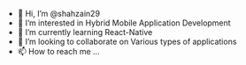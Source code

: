 - 👋 Hi, I’m @shahzain29
- 👀 I’m interested in Hybrid Mobile Application Development
- 🌱 I’m currently learning React-Native
- 💞️ I’m looking to collaborate on Various types of applications
- 📫 How to reach me ...

<!---
shahzain29/shahzain29 is a ✨ special ✨ repository because its `README.md` (this file) appears on your GitHub profile.
You can click the Preview link to take a look at your changes.
--->
